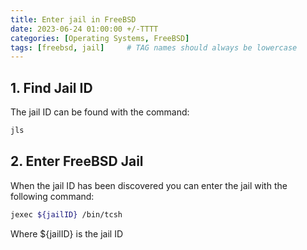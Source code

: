 ```yaml
---
title: Enter jail in FreeBSD
date: 2023-06-24 01:00:00 +/-TTTT
categories: [Operating Systems, FreeBSD]
tags: [freebsd, jail]     # TAG names should always be lowercase
---
```


## 1. Find Jail ID

The jail ID can be found with the command:
```bash
jls
```

## 2. Enter FreeBSD Jail

When the jail ID has been discovered you can enter the jail with the following command:
```bash
jexec ${jailID} /bin/tcsh
```
Where ${jailID} is the jail ID
